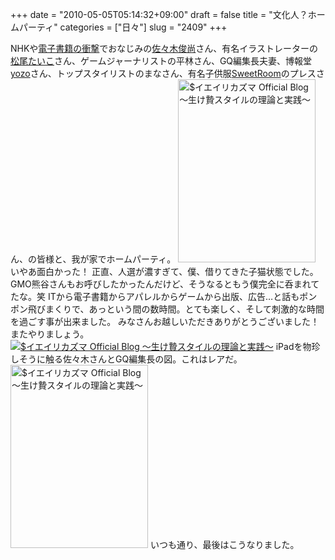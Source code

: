 +++
date = "2010-05-05T05:14:32+09:00"
draft = false
title = "文化人？ホームパーティ"
categories = ["日々"]
slug = "2409"
+++

NHKや<a href="http://www.amazon.co.jp/電子書籍の衝撃-ディスカヴァー携書-佐々木-俊尚/dp/4887598084" target="_blank">電子書籍の衝撃</a>でおなじみの<a href="http://www.pressa.jp/" target="_blank">佐々木俊尚</a>さん、有名イラストレーターの<a href="http://taikomatsu.exblog.jp/" target="_blank">松尾たいこ</a>さん、ゲームジャーナリストの平林さん、GQ編集長夫妻、博報堂<a href="http://ameblo.jp/kamiikedai-adman/" target="_blank">yozo</a>さん、トップスタイリストのまなさん、有名子供服<a href="http://ameblo.jp/sweetroom-dxc/" target="_blank">SweetRoom</a>のプレスさん、の皆様と、我が家でホームパーティ。
<a href="http://ieiri.net/wordpress/wp-content/uploads/ameblo/blog_import_4f7a38e9742c8.jpg"><img src="http://ieiri.net/wordpress/wp-content/uploads/ameblo/blog_import_4f7a38e89c8a1.jpg"  alt="$イエイリカズマ Official Blog ～生け贄スタイルの理論と実践～" width="220" height="293" border="0" /></a>
いやあ面白かった！
正直、人選が濃すぎて、僕、借りてきた子猫状態でした。GMO熊谷さんもお呼びしたかったんだけど、そうなるともう僕完全に呑まれてたな。笑
ITから電子書籍からアパレルからゲームから出版、広告…と話もポンポン飛びまくりで、あっという間の数時間。とても楽しく、そして刺激的な時間を過ごす事が出来ました。
みなさんお越しいただきありがとうございました！またやりましょう。
<a href="http://ieiri.net/wordpress/wp-content/uploads/ameblo/blog_import_4f7a38eab374e.jpg"><img src="http://ieiri.net/wordpress/wp-content/uploads/ameblo/blog_import_4f7a38e9e4b7f.jpg"  alt="$イエイリカズマ Official Blog ～生け贄スタイルの理論と実践～" border="0" /></a>
iPadを物珍しそうに触る佐々木さんとGQ編集長の図。これはレアだ。
<a href="http://ieiri.net/wordpress/wp-content/uploads/ameblo/blog_import_4f7a38ec15b76.jpg"><img src="http://ieiri.net/wordpress/wp-content/uploads/ameblo/blog_import_4f7a38eb2209e.jpg"  alt="$イエイリカズマ Official Blog ～生け贄スタイルの理論と実践～" width="220" height="293" border="0" /></a>
いつも通り、最後はこうなりました。
